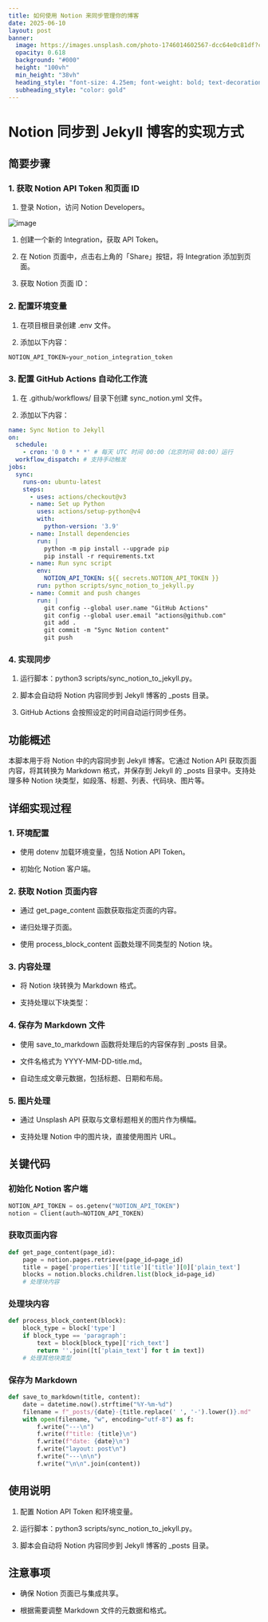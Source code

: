 ```yaml
---
title: 如何使用 Notion 来同步管理你的博客
date: 2025-06-10
layout: post
banner:
  image: https://images.unsplash.com/photo-1746014602567-dcc64e0c81df?crop=entropy&cs=tinysrgb&fit=max&fm=jpg&ixid=M3w2OTIwMzJ8MHwxfHJhbmRvbXx8fHx8fHx8fDE3NDk1MjAyNDR8&ixlib=rb-4.1.0&q=80&w=1080
  opacity: 0.618
  background: "#000"
  height: "100vh"
  min_height: "38vh"
  heading_style: "font-size: 4.25em; font-weight: bold; text-decoration: underline"
  subheading_style: "color: gold"
---
```


# Notion 同步到 Jekyll 博客的实现方式

## 简要步骤

### 1. 获取 Notion API Token 和页面 ID

1. 登录 Notion，访问 Notion Developers。

![image](https://prod-files-secure.s3.us-west-2.amazonaws.com/a7a0cc5a-89b9-4cda-8686-1fba0ca52f40/d19c1afe-dea5-4312-9333-786b0ba83054/image.png?X-Amz-Algorithm=AWS4-HMAC-SHA256&X-Amz-Content-Sha256=UNSIGNED-PAYLOAD&X-Amz-Credential=ASIAZI2LB4662VYKBBK6%2F20250610%2Fus-west-2%2Fs3%2Faws4_request&X-Amz-Date=20250610T015044Z&X-Amz-Expires=3600&X-Amz-Security-Token=IQoJb3JpZ2luX2VjENj%2F%2F%2F%2F%2F%2F%2F%2F%2F%2FwEaCXVzLXdlc3QtMiJHMEUCIQCOMRGRTdyw5TZwaPRpVlxpibrhSm0btoowQ88x4PZoTwIgHBAls9IaL%2F%2FsNMfcMi7xhR5uqQNnLssy2VmMVvNkIzEqiAQIsf%2F%2F%2F%2F%2F%2F%2F%2F%2F%2FARAAGgw2Mzc0MjMxODM4MDUiDOhb4TvvGyUczFIRgCrcA8q8TW4l5WKGJgjSFDciIgPe2phs%2FH8lXXmJSQQJdGeNP404dylVLAxMi8stiN4R4ovXFY86qbID8HF5K4sqxFlVGCvkdUIAi2%2FvjpinLocZ48XahU%2FetYVAmcxlgIdJZz7Omjkvn9ZP9RWew%2FUe3DhXSp5h0ReU0RnPJM4Rlx6axul1%2BSxB%2F%2BxpCjO8sa55RTGwe8saVT6NnG56MvqVfLvBN7lHxiHsEDK78kdU%2F4D9Tsp8UU4f4eeBttbhSWhGSbPIc4YIbDPbr5EHJLX5X8P1tlyonUa6NSfjZ1j%2FAbnHX5wWMt42IDAZqY5XK06I1IGRLugKNM6d8aK0ptaxgSSkCgd01qIJNWYL1K9XO8MCbgSafhbMZfZuIme8FsZhKDwxTCs3wENjVaa%2BCoSTooNPRpigsn5nnLX3YNypXRbxHBYki7yRzpRt1vCH%2FxUQzZ%2BXOvTulSBxYSjDHTIwrIq7245BKF6agG%2BK6juT2UKqSh0u9APE8MP8xoHqnebsDXxPXfpAmcy%2B48xNM7AXMwXvoPQblE4yLTJQMgLNzo6PtV%2B7I49V3IcrFReeBisqAkqkA3Ys4GnHfHoBna02zjWgVIJjQWNILS6q9FVS1w6yxa62bOBCmpBhdvdGMJrwncIGOqUBZmYa%2FhUwf1YkCAoDdf%2BuzhPpB6CpVg2hTYBpW%2FngDHZlF1KckmMvUZ6ah3bOfIs%2FU%2FXWSromZ5HY3f8uenh73RGdNBveQnX0IEQnE89mpx2S684ftKK40CWVzSxJw3YSS%2BBVC8q19AVZ2ZVhUWKwzMHo4kagpB%2BAmM45hMtMEXBxscjU08r%2BbIiIUqozlZSgO%2Bpx6DNIqg58aA2HOfpEwV4KZHe5&X-Amz-Signature=b9e239cf0284d23a81586b76b1b9f28d38b659ef79a997d1da24b840b898bf47&X-Amz-SignedHeaders=host&x-id=GetObject)

1. 创建一个新的 Integration，获取 API Token。

1. 在 Notion 页面中，点击右上角的「Share」按钮，将 Integration 添加到页面。

1. 获取 Notion 页面 ID：


### 2. 配置环境变量

1. 在项目根目录创建 .env 文件。

1. 添加以下内容：

```javascript
NOTION_API_TOKEN=your_notion_integration_token
```

### 3. 配置 GitHub Actions 自动化工作流

1. 在 .github/workflows/ 目录下创建 sync_notion.yml 文件。

1. 添加以下内容：

```yaml
name: Sync Notion to Jekyll
on:
  schedule:
    - cron: '0 0 * * *' # 每天 UTC 时间 00:00（北京时间 08:00）运行
  workflow_dispatch: # 支持手动触发
jobs:
  sync:
    runs-on: ubuntu-latest
    steps:
      - uses: actions/checkout@v3
      - name: Set up Python
        uses: actions/setup-python@v4
        with:
          python-version: '3.9'
      - name: Install dependencies
        run: |
          python -m pip install --upgrade pip
          pip install -r requirements.txt
      - name: Run sync script
        env:
          NOTION_API_TOKEN: ${{ secrets.NOTION_API_TOKEN }}
        run: python scripts/sync_notion_to_jekyll.py
      - name: Commit and push changes
        run: |
          git config --global user.name "GitHub Actions"
          git config --global user.email "actions@github.com"
          git add .
          git commit -m "Sync Notion content"
          git push
```

### 4. 实现同步

1. 运行脚本：python3 scripts/sync_notion_to_jekyll.py。

1. 脚本会自动将 Notion 内容同步到 Jekyll 博客的 _posts 目录。

1. GitHub Actions 会按照设定的时间自动运行同步任务。

## 功能概述

本脚本用于将 Notion 中的内容同步到 Jekyll 博客。它通过 Notion API 获取页面内容，将其转换为 Markdown 格式，并保存到 Jekyll 的 _posts 目录中。支持处理多种 Notion 块类型，如段落、标题、列表、代码块、图片等。

## 详细实现过程

### 1. 环境配置

- 使用 dotenv 加载环境变量，包括 Notion API Token。

- 初始化 Notion 客户端。

### 2. 获取 Notion 页面内容

- 通过 get_page_content 函数获取指定页面的内容。

- 递归处理子页面。

- 使用 process_block_content 函数处理不同类型的 Notion 块。

### 3. 内容处理

- 将 Notion 块转换为 Markdown 格式。

- 支持处理以下块类型：


### 4. 保存为 Markdown 文件

- 使用 save_to_markdown 函数将处理后的内容保存到 _posts 目录。

- 文件名格式为 YYYY-MM-DD-title.md。

- 自动生成文章元数据，包括标题、日期和布局。

### 5. 图片处理

- 通过 Unsplash API 获取与文章标题相关的图片作为横幅。

- 支持处理 Notion 中的图片块，直接使用图片 URL。

## 关键代码

### 初始化 Notion 客户端

```python
NOTION_API_TOKEN = os.getenv("NOTION_API_TOKEN")
notion = Client(auth=NOTION_API_TOKEN)
```

### 获取页面内容

```python
def get_page_content(page_id):
    page = notion.pages.retrieve(page_id=page_id)
    title = page['properties']['title']['title'][0]['plain_text']
    blocks = notion.blocks.children.list(block_id=page_id)
    # 处理块内容
```

### 处理块内容

```python
def process_block_content(block):
    block_type = block['type']
    if block_type == 'paragraph':
        text = block[block_type]['rich_text']
        return ''.join([t['plain_text'] for t in text])
    # 处理其他块类型
```

### 保存为 Markdown

```python
def save_to_markdown(title, content):
    date = datetime.now().strftime("%Y-%m-%d")
    filename = f"_posts/{date}-{title.replace(' ', '-').lower()}.md"
    with open(filename, "w", encoding="utf-8") as f:
        f.write("---\n")
        f.write(f"title: {title}\n")
        f.write(f"date: {date}\n")
        f.write("layout: post\n")
        f.write("---\n\n")
        f.write("\n\n".join(content))
```

## 使用说明

1. 配置 Notion API Token 和环境变量。

1. 运行脚本：python3 scripts/sync_notion_to_jekyll.py。

1. 脚本会自动将 Notion 内容同步到 Jekyll 博客的 _posts 目录。

## 注意事项

- 确保 Notion 页面已与集成共享。

- 根据需要调整 Markdown 文件的元数据和格式。